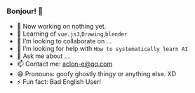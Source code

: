 ### Bonjour! 👋

- 🔭 Now working on nothing yet.
- 🌱 Learning of `vue.js3`,`Drawing`,`blender`
- 👯 I’m looking to collaborate on ...
- 🤔 I’m looking for help with `How to systematically learn AI`
- 💬 Ask me about ...
- 📫 Contact me: aclon-e@qq.com
- 😄 Pronouns: goofy ghostly thingy or anything else. XD
- ⚡ Fun fact: Bad English User!
